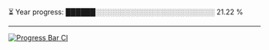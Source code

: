 
⏳ Year progress: ██████░░░░░░░░░░░░░░░░░░░░░░░░ 21.22 %

---

[![Progress Bar CI](https://github.com/thatoranzhevyy/thatoranzhevyy/actions/workflows/node.js.yml/badge.svg)](https://github.com/thatoranzhevyy/thatoranzhevyy/actions/workflows/node.js.yml)


